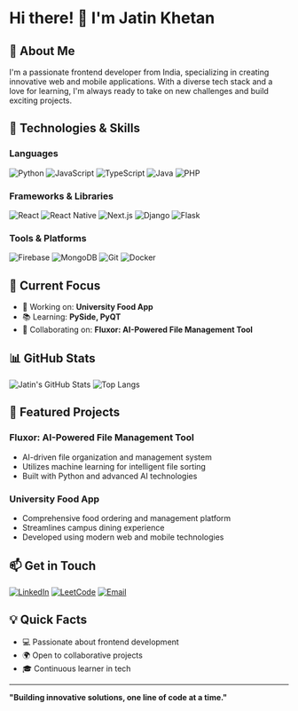 # Hi there! 👋 I'm Jatin Khetan

## 🚀 About Me
I'm a passionate frontend developer from India, specializing in creating innovative web and mobile applications. With a diverse tech stack and a love for learning, I'm always ready to take on new challenges and build exciting projects.

## 🔧 Technologies & Skills

### Languages
![Python](https://img.shields.io/badge/Python-3776AB?style=for-the-badge&logo=python&logoColor=white)
![JavaScript](https://img.shields.io/badge/JavaScript-F7DF1E?style=for-the-badge&logo=javascript&logoColor=black)
![TypeScript](https://img.shields.io/badge/TypeScript-007ACC?style=for-the-badge&logo=typescript&logoColor=white)
![Java](https://img.shields.io/badge/Java-ED8B00?style=for-the-badge&logo=java&logoColor=white)
![PHP](https://img.shields.io/badge/PHP-777BB4?style=for-the-badge&logo=php&logoColor=white)

### Frameworks & Libraries
![React](https://img.shields.io/badge/React-20232A?style=for-the-badge&logo=react&logoColor=61DAFB)
![React Native](https://img.shields.io/badge/React_Native-20232A?style=for-the-badge&logo=react&logoColor=61DAFB)
![Next.js](https://img.shields.io/badge/Next.js-000000?style=for-the-badge&logo=nextdotjs&logoColor=white)
![Django](https://img.shields.io/badge/Django-092E20?style=for-the-badge&logo=django&logoColor=white)
![Flask](https://img.shields.io/badge/Flask-000000?style=for-the-badge&logo=flask&logoColor=white)

### Tools & Platforms
![Firebase](https://img.shields.io/badge/Firebase-FFCA28?style=for-the-badge&logo=firebase&logoColor=black)
![MongoDB](https://img.shields.io/badge/MongoDB-4EA94B?style=for-the-badge&logo=mongodb&logoColor=white)
![Git](https://img.shields.io/badge/Git-F05032?style=for-the-badge&logo=git&logoColor=white)
![Docker](https://img.shields.io/badge/Docker-2CA5E0?style=for-the-badge&logo=docker&logoColor=white)

## 🌱 Current Focus
- 🔭 Working on: **University Food App**
- 📚 Learning: **PySide, PyQT**
- 🤝 Collaborating on: **Fluxor: AI-Powered File Management Tool**

## 📊 GitHub Stats
![Jatin's GitHub Stats](https://github-readme-stats.vercel.app/api?username=JK-asthetic&show_icons=true&theme=radical)
![Top Langs](https://github-readme-stats.vercel.app/api/top-langs/?username=JK-asthetic&layout=compact&theme=radical)

## 🚀 Featured Projects
### Fluxor: AI-Powered File Management Tool
- AI-driven file organization and management system
- Utilizes machine learning for intelligent file sorting
- Built with Python and advanced AI technologies

### University Food App
- Comprehensive food ordering and management platform
- Streamlines campus dining experience
- Developed using modern web and mobile technologies

## 📫 Get in Touch
[![LinkedIn](https://img.shields.io/badge/LinkedIn-0077B5?style=for-the-badge&logo=linkedin&logoColor=white)](https://linkedin.com/in/jatin-khetan-130977299)
[![LeetCode](https://img.shields.io/badge/-LeetCode-FFA116?style=for-the-badge&logo=LeetCode&logoColor=black)](https://www.leetcode.com/jatinkhetan_12)
[![Email](https://img.shields.io/badge/Email-D14836?style=for-the-badge&logo=gmail&logoColor=white)](mailto:khetanjatin12@gmail.com)

## 💡 Quick Facts
- 💻 Passionate about frontend development
- 🌍 Open to collaborative projects
- 🎓 Continuous learner in tech

---

**"Building innovative solutions, one line of code at a time."**
